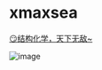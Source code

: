 #    xmaxsea




[:smirk:结构化学，天下无敌~](https://www.bilibili.com/video/av29005895?from=search&seid=10982941759365607406 )

![image](https://wx3.sinaimg.cn/mw690/007fbPCVly1g9hls2r1rpj317s0u0wlh.jpg)
